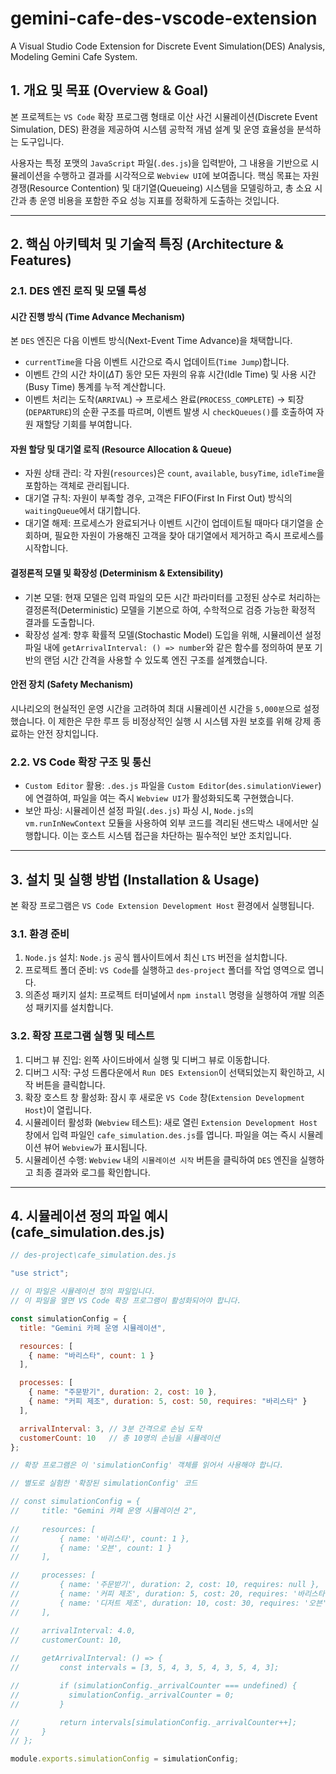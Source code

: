 # gemini-cafe-des-vscode-extension
A Visual Studio Code Extension for Discrete Event Simulation(DES) Analysis, Modeling Gemini Cafe System.

## 1. 개요 및 목표 (Overview & Goal)

본 프로젝트는 `VS Code` 확장 프로그램 형태로 이산 사건 시뮬레이션(Discrete Event Simulation, DES) 환경을 제공하여 시스템 공학적 개념 설계 및 운영 효율성을 분석하는 도구입니다.

사용자는 특정 포맷의 `JavaScript` 파일(`.des.js`)을 입력받아, 그 내용을 기반으로 시뮬레이션을 수행하고 결과를 시각적으로 `Webview UI`에 보여줍니다. 핵심 목표는 자원 경쟁(Resource Contention) 및 대기열(Queueing) 시스템을 모델링하고, 총 소요 시간과 총 운영 비용을 포함한 주요 성능 지표를 정확하게 도출하는 것입니다.

***

## 2. 핵심 아키텍처 및 기술적 특징 (Architecture & Features)

### 2.1. DES 엔진 로직 및 모델 특성

#### 시간 진행 방식 (Time Advance Mechanism)
본 `DES` 엔진은 다음 이벤트 방식(Next-Event Time Advance)을 채택합니다.
* `currentTime`을 다음 이벤트 시간으로 즉시 업데이트(`Time Jump`)합니다.
* 이벤트 간의 시간 차이($\Delta T$) 동안 모든 자원의 유휴 시간(Idle Time) 및 사용 시간(Busy Time) 통계를 누적 계산합니다.
* 이벤트 처리는 도착(`ARRIVAL`) → 프로세스 완료(`PROCESS_COMPLETE`) → 퇴장(`DEPARTURE`)의 순환 구조를 따르며, 이벤트 발생 시 `checkQueues()`를 호출하여 자원 재할당 기회를 부여합니다.

#### 자원 할당 및 대기열 로직 (Resource Allocation & Queue)
* 자원 상태 관리: 각 자원(`resources`)은 `count`, `available`, `busyTime`, `idleTime`을 포함하는 객체로 관리됩니다.
* 대기열 규칙: 자원이 부족할 경우, 고객은 FIFO(First In First Out) 방식의 `waitingQueue`에서 대기합니다.
* 대기열 해제: 프로세스가 완료되거나 이벤트 시간이 업데이트될 때마다 대기열을 순회하며, 필요한 자원이 가용해진 고객을 찾아 대기열에서 제거하고 즉시 프로세스를 시작합니다.

#### 결정론적 모델 및 확장성 (Determinism & Extensibility)
* 기본 모델: 현재 모델은 입력 파일의 모든 시간 파라미터를 고정된 상수로 처리하는 결정론적(Deterministic) 모델을 기본으로 하여, 수학적으로 검증 가능한 확정적 결과를 도출합니다.
* 확장성 설계: 향후 확률적 모델(Stochastic Model) 도입을 위해, 시뮬레이션 설정 파일 내에 `getArrivalInterval: () => number`와 같은 함수를 정의하여 분포 기반의 랜덤 시간 간격을 사용할 수 있도록 엔진 구조를 설계했습니다.

#### 안전 장치 (Safety Mechanism)
시나리오의 현실적인 운영 시간을 고려하여 최대 시뮬레이션 시간을 `5,000분`으로 설정했습니다. 이 제한은 무한 루프 등 비정상적인 실행 시 시스템 자원 보호를 위해 강제 종료하는 안전 장치입니다.

### 2.2. VS Code 확장 구조 및 통신

* `Custom Editor` 활용: `.des.js` 파일을 `Custom Editor`(`des.simulationViewer`)에 연결하여, 파일을 여는 즉시 `Webview UI`가 활성화되도록 구현했습니다.
* 보안 파싱: 시뮬레이션 설정 파일(`.des.js`) 파싱 시, `Node.js`의 `vm.runInNewContext` 모듈을 사용하여 외부 코드를 격리된 샌드박스 내에서만 실행합니다. 이는 호스트 시스템 접근을 차단하는 필수적인 보안 조치입니다.

***

## 3. 설치 및 실행 방법 (Installation & Usage)

본 확장 프로그램은 `VS Code Extension Development Host` 환경에서 실행됩니다.

### 3.1. 환경 준비

1. `Node.js` 설치: `Node.js` 공식 웹사이트에서 최신 `LTS` 버전을 설치합니다.
2. 프로젝트 폴더 준비: `VS Code`를 실행하고 `des-project` 폴더를 작업 영역으로 엽니다.
3. 의존성 패키지 설치: 프로젝트 터미널에서 `npm install` 명령을 실행하여 개발 의존성 패키지를 설치합니다.

### 3.2. 확장 프로그램 실행 및 테스트

1. 디버그 뷰 진입: 왼쪽 사이드바에서 실행 및 디버그 뷰로 이동합니다.
2. 디버그 시작: 구성 드롭다운에서 `Run DES Extension`이 선택되었는지 확인하고, 시작 버튼을 클릭합니다.
3. 확장 호스트 창 활성화: 잠시 후 새로운 `VS Code` 창(`Extension Development Host`)이 열립니다.
4. 시뮬레이터 활성화 (`Webview` 테스트): 새로 열린 `Extension Development Host` 창에서 입력 파일인 `cafe_simulation.des.js`를 엽니다. 파일을 여는 즉시 시뮬레이션 뷰어 `Webview`가 표시됩니다.
5. 시뮬레이션 수행: `Webview` 내의 `시뮬레이션 시작` 버튼을 클릭하여 `DES` 엔진을 실행하고 최종 결과와 로그를 확인합니다.

***

## 4. 시뮬레이션 정의 파일 예시 (cafe\_simulation.des.js)

```javascript
// des-project\cafe_simulation.des.js

"use strict";

// 이 파일은 시뮬레이션 정의 파일입니다.
// 이 파일을 열면 VS Code 확장 프로그램이 활성화되어야 합니다.

const simulationConfig = {
  title: "Gemini 카페 운영 시뮬레이션",

  resources: [
    { name: "바리스타", count: 1 } 
  ],

  processes: [
    { name: "주문받기", duration: 2, cost: 10 },
    { name: "커피 제조", duration: 5, cost: 50, requires: "바리스타" }
  ],

  arrivalInterval: 3, // 3분 간격으로 손님 도착
  customerCount: 10   // 총 10명의 손님을 시뮬레이션
};

// 확장 프로그램은 이 'simulationConfig' 객체를 읽어서 사용해야 합니다.

// 별도로 실험한 '확장된 simulationConfig' 코드

// const simulationConfig = {
//     title: "Gemini 카페 운영 시뮬레이션 2",
    
//     resources: [
//         { name: '바리스타', count: 1 },
//         { name: '오븐', count: 1 }
//     ],

//     processes: [
//         { name: '주문받기', duration: 2, cost: 10, requires: null },
//         { name: '커피 제조', duration: 5, cost: 20, requires: '바리스타' },
//         { name: '디저트 제조', duration: 10, cost: 30, requires: '오븐' }
//     ],

//     arrivalInterval: 4.0,
//     customerCount: 10,
    
//     getArrivalInterval: () => {
//         const intervals = [3, 5, 4, 3, 5, 4, 3, 5, 4, 3];

//         if (simulationConfig._arrivalCounter === undefined) {
//           simulationConfig._arrivalCounter = 0;
//         }

//         return intervals[simulationConfig._arrivalCounter++];
//     }
// };

module.exports.simulationConfig = simulationConfig;